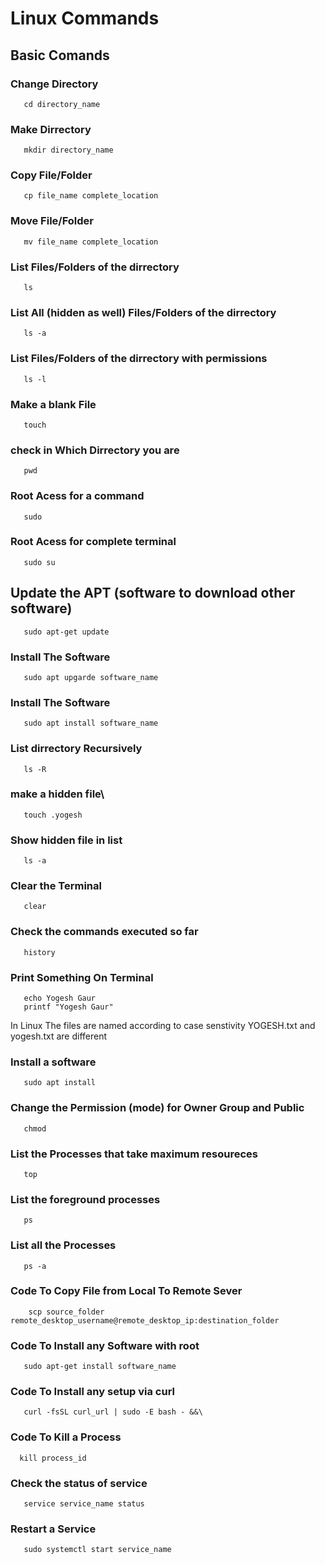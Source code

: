 # Linux Commands 

## Basic Comands

### Change Directory

```
   cd directory_name
```
### Make Dirrectory

```
   mkdir directory_name
```
### Copy File/Folder

```
   cp file_name complete_location
```
### Move File/Folder

```
   mv file_name complete_location
```
### List Files/Folders of the dirrectory

```
   ls 
```
### List All (hidden as well) Files/Folders of the dirrectory

```
   ls -a
```
### List Files/Folders of the dirrectory with permissions

```
   ls -l
```
### Make a blank File

```
   touch 
```
### check in Which Dirrectory you are

```
   pwd
```
### Root Acess for a command

```
   sudo 
```
### Root Acess for complete terminal

```
   sudo su
```
## Update the APT (software to download other software)

```
   sudo apt-get update 
```
### Install The Software

```
   sudo apt upgarde software_name
```
### Install The Software

```
   sudo apt install software_name
```
### List dirrectory Recursively

``` 
   ls -R
```
### make a hidden file\

```
   touch .yogesh
```
### Show hidden file in list

```
   ls -a
```

### Clear the Terminal

```
   clear
```
### Check the commands executed so far

```
   history
```
### Print Something On Terminal

```
   echo Yogesh Gaur
   printf "Yogesh Gaur"
```
 In Linux The files are named according to case senstivity YOGESH.txt and yogesh.txt are different

### Install a software

```
   sudo apt install
```

### Change the Permission (mode) for Owner Group and Public

```
   chmod
```
### List the Processes that take maximum resoureces

```
   top
```
### List the foreground processes

```
   ps
```
### List all the Processes

```
   ps -a
```
### Code To Copy File from Local To Remote Sever

```
    scp source_folder remote_desktop_username@remote_desktop_ip:destination_folder
```

### Code To Install any Software with root

```
   sudo apt-get install software_name
```

### Code To Install any setup via curl

```
   curl -fsSL curl_url | sudo -E bash - &&\
```

### Code To Kill a Process

```
  kill process_id
```

### Check the status of service

```
   service service_name status 
```

### Restart a Service

```
   sudo systemctl start service_name
```
